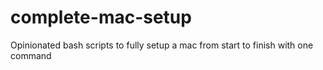 # complete-mac-setup
Opinionated bash scripts to fully setup a mac from start to finish with one command

